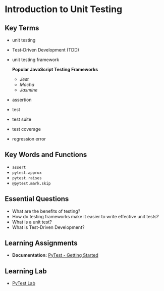 # Introduction to Unit Testing

## Key Terms
* unit testing
* Test-Driven Development (TDD)
* unit testing framework

  **Popular JavaScript Testing Frameworks**

  * _Jest_
  * _Mocha_
  * _Jasmine_
* assertion
* test
* test suite
* test coverage
* regression error

## Key Words and Functions
* `assert`
* `pytest.approx`
* `pytest.raises`
* `@pytest.mark.skip`

## Essential Questions
* What are the benefits of testing?
* How do testing frameworks make it easier to write effective unit tests?
* What is a unit test?
* What is Test-Driven Development?

## Learning Assignments
* **Documentation:** [PyTest - Getting Started](https://docs.pytest.org/en/latest/getting-started.html)

## Learning Lab
* [PyTest Lab](https://github.com/The-Marcy-Lab-School/pytest_lab)
